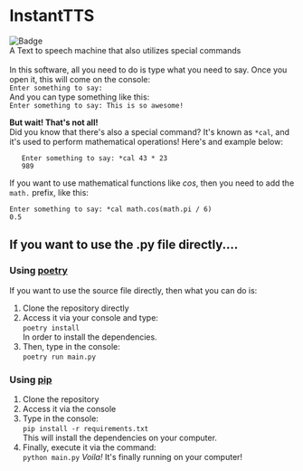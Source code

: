 # InstantTTS
![Badge](https://badgen.net/badge/instanttts/v1.0.0/blue?icon=github) <br>
A Text to speech machine that also utilizes special commands<br><br>
In this software, all you need to do is type what you need to say. Once you open it, this will come on the console: <br>
`Enter something to say: ` <br>
And you can type something like this: <br>
`Enter something to say: This is so awesome!` <br>

**But wait! That's not all!** <br>
Did you know that there's also a special command? It's known as `*cal`, and it's used to perform mathematical operations! Here's and example below: <br>
```
   Enter something to say: *cal 43 * 23
   989
```
If you want to use mathematical functions like _cos_, then you need to add the `math.` prefix, like this: <br>

```
Enter something to say: *cal math.cos(math.pi / 6)
0.5
```
## If you want to use the .py file directly....
### Using [poetry](https://python-poetry.org/)
If you want to use the source file directly, then what you can do is:
1. Clone the repository directly
2. Access it via your console and type: <br>
`poetry install`<br>
In order to install the dependencies.
3. Then, type in the console: <br>
`poetry run main.py`
   
### Using [pip](https://pip.pypa.io/en/stable/)
1. Clone the repository
2. Access it via the console
3. Type in the console: <br>
`pip install -r requirements.txt` <br>
This will install the dependencies on your computer.
4. Finally, execute it via the command: <br>
`python main.py`
*Voila!* It's finally running on your computer!